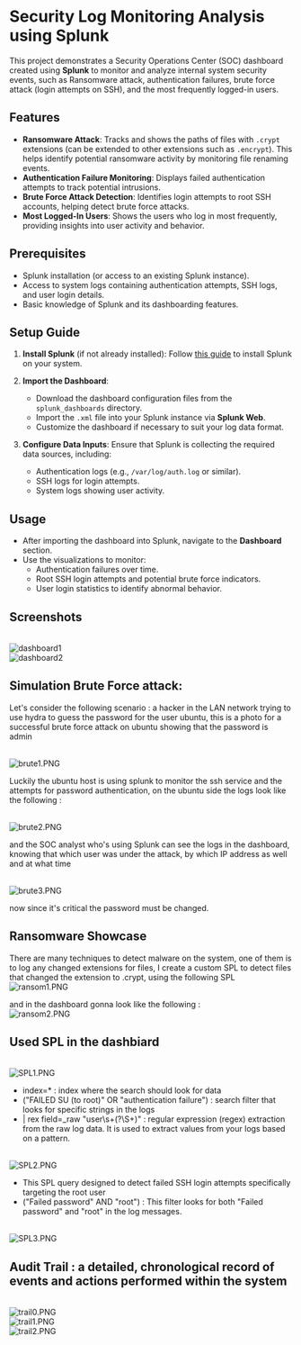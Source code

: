 # Security Log Monitoring Analysis using Splunk

This project demonstrates a Security Operations Center (SOC) dashboard created using **Splunk** to monitor and analyze internal system security events, such as Ransomware attack, authentication failures, brute force attack (login attempts on SSH), and the most frequently logged-in users.

## Features
- **Ransomware Attack**: Tracks and shows the paths of files with `.crypt` extensions (can be extended to other extensions such as `.encrypt`). This helps identify potential ransomware activity by monitoring file renaming events.
- **Authentication Failure Monitoring**: Displays failed authentication attempts to track potential intrusions.
- **Brute Force Attack Detection**: Identifies login attempts to root SSH accounts, helping detect brute force attacks.
- **Most Logged-In Users**: Shows the users who log in most frequently, providing insights into user activity and behavior.

## Prerequisites
- Splunk installation (or access to an existing Splunk instance).
- Access to system logs containing authentication attempts, SSH logs, and user login details.
- Basic knowledge of Splunk and its dashboarding features.

## Setup Guide

1. **Install Splunk** (if not already installed):
   Follow [this guide](https://www.splunk.com/en_us/download.html) to install Splunk on your system.

2. **Import the Dashboard**:
   - Download the dashboard configuration files from the `splunk_dashboards` directory.
   - Import the `.xml` file into your Splunk instance via **Splunk Web**.
   - Customize the dashboard if necessary to suit your log data format.

3. **Configure Data Inputs**:
   Ensure that Splunk is collecting the required data sources, including:
   - Authentication logs (e.g., `/var/log/auth.log` or similar).
   - SSH logs for login attempts.
   - System logs showing user activity.

## Usage
- After importing the dashboard into Splunk, navigate to the **Dashboard** section.
- Use the visualizations to monitor:
  - Authentication failures over time.
  - Root SSH login attempts and potential brute force indicators.
  - User login statistics to identify abnormal behavior.

## Screenshots
<br><img src="https://github.com/Barbarossa01/Security-Log-Monitoring-Analysis/blob/main/images/1.png" alt="dashboard1">
<br><img src="https://github.com/Barbarossa01/Security-Log-Monitoring-Analysis/blob/main/images/2.PNG" alt="dashboard2">

## Simulation Brute Force attack:
Let's consider the following scenario : a hacker in the LAN network trying to use hydra to guess the password for the user ubuntu, this is a photo for a successful brute force attack on ubuntu showing that the password is admin

<br><img src="https://github.com/Barbarossa01/Security-Log-Monitoring-Analysis/blob/main/images/bruteForceAttack1.PNG" alt="brute1.PNG">

Luckily the ubuntu host is using splunk to monitor the ssh service and the attempts for password authentication, on the ubuntu side the logs look like the following : 

<br><img src="https://github.com/Barbarossa01/Security-Log-Monitoring-Analysis/blob/main/images/bruteForceAttack2.PNG" alt="brute2.PNG">

and the SOC analyst who's using Splunk can see the logs in the dashboard, knowing that which user was under the attack, by which IP address as well and at what time 

<br><img src="https://github.com/Barbarossa01/Security-Log-Monitoring-Analysis/blob/main/images/bruteForceAttack3.PNG" alt="brute3.PNG">

now since it's critical the password must be changed.

## Ransomware Showcase 
There are many techniques to detect malware on the system, one of them is to log any changed extensions for files, I create a custom SPL to detect files that changed the extension to .crypt, using the following SPL
<br><img src="https://github.com/Barbarossa01/Security-Log-Monitoring-Analysis/blob/main/images/ransomeware1.PNG" alt="ransom1.PNG">

and in the dashboard gonna look like the following : 
<br><img src="https://github.com/Barbarossa01/Security-Log-Monitoring-Analysis/blob/main/images/ransomeware2.PNG" alt="ransom2.PNG">


## Used SPL in the dashbiard
<br><img src="https://github.com/Barbarossa01/Security-Log-Monitoring-Analysis/blob/main/images/SPL1.PNG" alt="SPL1.PNG">
- index=* :  index where the search should look for data
- ("FAILED SU (to root)" OR "authentication failure") : search filter that looks for specific strings in the logs
- | rex field=_raw "user\s+(?<user>\S+)" : regular expression (regex) extraction from the raw log data. It is used to extract values from your logs based on a pattern.

<br><img src="https://github.com/Barbarossa01/Security-Log-Monitoring-Analysis/blob/main/images/SPL2.PNG" alt="SPL2.PNG">
- This SPL query designed to detect failed SSH login attempts specifically targeting the root user
- ("Failed password" AND "root") : This filter looks for both "Failed password" and "root" in the log messages.

<br><img src="https://github.com/Barbarossa01/Security-Log-Monitoring-Analysis/blob/main/images/SPL3.PNG" alt="SPL3.PNG">

##  Audit Trail : a detailed, chronological record of events and actions performed within the system
<br><img src="https://github.com/Barbarossa01/Security-Log-Monitoring-Analysis/blob/main/images/trail0.PNG" alt="trail0.PNG">
<br><img src="https://github.com/Barbarossa01/Security-Log-Monitoring-Analysis/blob/main/images/trail1.PNG" alt="trail1.PNG">
<br><img src="https://github.com/Barbarossa01/Security-Log-Monitoring-Analysis/blob/main/images/trail2.PNG" alt="trail2.PNG">
